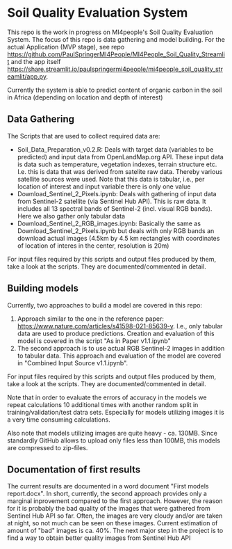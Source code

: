 # Soil Quality Evaluation System
This repo is the work in progress on MI4people's Soil Quality Evaluation System. The focus of this repo is data gathering and model building. For the actual Application (MVP stage), see repo https://github.com/PaulSpringerMI4People/MI4People_Soil_Quality_Streamlit and the app itself https://share.streamlit.io/paulspringermi4people/mi4people_soil_quality_streamlit/app.py.

Currently the system is able to predict content of organic carbon in the soil in Africa (depending on location and depth of interest)

## Data Gathering
The Scripts that are used to collect required data are:
 - Soil_Data_Preparation_v0.2.R: Deals with target data (variables to be predicted) and input data from OpenLandMap.org API. These input data is data such as temperature, vegetation indexes, terrain structure etc. I.e. this is data that was derived from satelite raw data. Thereby various satellite sources were used. Note that this data is tabular, i.e., per location of interest and input variable there is only one value
 - Download_Sentinel_2_Pixels.ipynb: Deals with gathering of input data from Sentinel-2 satellite (via Sentinel Hub API). This is raw data. It includes all 13 spectral bands of Sentinel-2 (incl. visual RGB bands). Here we also gather only tabular data
 - Download_Sentinel_2_RGB_images.ipynb: Basically the same as Download_Sentinel_2_Pixels.ipynb but deals with only RGB bands an download actual images (4.5km by 4.5 km rectangles with coordinates of location of interes in the center, resolution is 20m)

For input files required by this scripts and output files produced by them, take a look at the scripts. They are documented/commented in detail.

## Building models
Currently, two approaches to build a model are covered in this repo:
1. Approach similar to the one in the reference paper: https://www.nature.com/articles/s41598-021-85639-y. I.e., only tabular data are used to produce predictions. Creation and evaluation of this model is covered in the script "As in Paper v1.1.ipynb"
2. The second approach is to use actual RGB Sentinel-2 images in addition to tabular data. This approach and evaluation of the model are covered in "Combined Input Source v1.1.ipynb".

For input files required by this scripts and output files produced by them, take a look at the scripts. They are documented/commented in detail.

Note that in order to evaluate the errors of accuracy in the models we repeat calculations 10 additional times with another random split in training/validation/test datra sets. Especially for models utilizing images it is a very time consuming calculations.

Also note that models utilizing images are quite heavy - ca. 130MB. Since standardly GitHub allows to upload only files less than 100MB, this models are compressed to zip-files.

## Documentation of first results

The current results are documented in a word document "First models report.docx". In short, currently, the second approach provides only a marginal inprovement compared to the first approach. However, the reason for it is probably the bad quality of the images that were gathered from Sentinel Hub API so far. Often, the images are very cloudy and/or are taken at night, so not much can be seen on these images. Current estimation of amount of "bad" images is ca. 40%. The next major step in the project is to find a way to obtain better quality images from Sentinel Hub API
